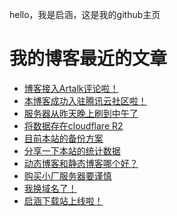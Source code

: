 hello，我是启涵，这是我的github主页
# 我的博客最近的文章
<!-- BLOG-POST-LIST:START -->
- [博客接入Artalk评论啦！](https://blog.1id.top/post/57)
- [本博客成功入驻腾讯云社区啦！](https://blog.1id.top/post/56)
- [服务器从昨天晚上刷到中午了](https://blog.1id.top/post/55)
- [将数据存在cloudflare R2](https://blog.1id.top/post/48)
- [目前本站的备份方案](https://blog.1id.top/post/47)
- [分享一下本站的统计数据](https://blog.1id.top/post/46)
- [动态博客和静态博客哪个好？](https://blog.1id.top/post/45)
- [购买小厂服务器要谨慎](https://blog.1id.top/post/42)
- [我换域名了！](https://blog.1id.top/post/38)
- [启涵下载站上线啦！](https://blog.1id.top/post/qi-han-xia-zai-zhan-shang-xian-la)
<!-- BLOG-POST-LIST:END -->
